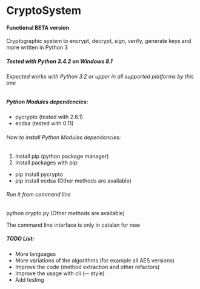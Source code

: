 # CryptoSystem
#### Functional BETA version ####

Cryptographic system to encrypt, decrypt, sign, verify, generate keys and more written in Python 3

##### Tested with Python 3.4.2 on Windows 8.1 #####
###### Expected works with Python 3.2 or upper in all supported platforms by this one ######

##### Python Modules dependencies: #####
* pycrypto (tested with 2.6.1)
* ecdsa (tested with 0.11)

###### How to install Python Modules dependencies: ######
1. Install pip (python package manager)
2. Install packages with pip:
  * pip install pycrypto
  * pip install ecdsa
(Other methods are available)

###### Run it from command line ######
python crypto.py
(Other methods are available)

The command line interface is only in catalan for now

##### TODO List: #####
* More languages
* More variations of the algorithms (for example all AES versions)
* Improve the code (method extraction and other refactors)
* Improve the usage with cli (-- style)
* Add testing
